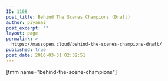 ```yaml
---
ID: 1108
post_title: Behind The Scenes Champions (Draft)
author: piyanai
post_excerpt: ""
layout: page
permalink: >
  https://massopen.cloud/behind-the-scenes-champions-draft/
published: true
post_date: 2016-03-31 02:32:51
---
```

[tmm name="behind-the-scene-champions"]
